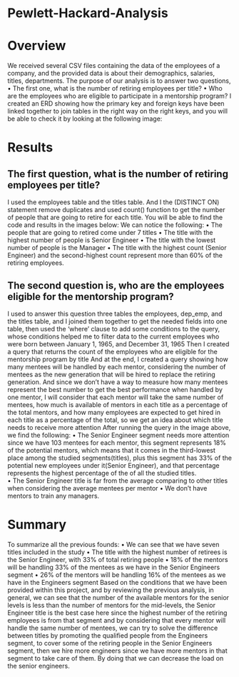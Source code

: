 # Pewlett-Hackard-Analysis 

# Overview
We received several CSV files containing the data of the employees of a company, and the provided data is about their demographics, salaries, titles, departments.
The purpose of our analysis is to answer two questions, 
•	The first one, what is the number of retiring employees per title? 
•	Who are the employees who are eligible to participate in a mentorship program?
I created an ERD showing how the primary key and foreign keys have been linked together to join tables in the right way on the right keys, and you will be able to check it by looking at the following image:
# Results
## The first question, what is the number of retiring employees per title?
I used the employees table and the titles table. And I the (DISTINCT ON) statement remove duplicates and used count() function to get the number of people that are going to retire for each title.
You will be able to find the code and results in the images below:
We can notice the following:
•	The people that are going to retired come under 7 titles
•	The title with the highest number of people is Senior Engineer
•	The title with the lowest number of people is the Manager
•	The title with the highest count (Senior Engineer) and the second-highest count represent more than 60% of the retiring employees.

## The second question is, who are the employees eligible for the mentorship program?
I used to answer this question three tables the employees, dep_emp, and the titles table, and I joined them together to get the needed fields into one table, then used the ‘where’ clause to add some conditions to the query, whose conditions helped me to filter data to the current employees who were born between January 1, 1965, and December 31, 1965
Then I created a query that returns the count of the employees who are eligible for the mentorship program by title
And at the end, I created a query showing how many mentees will be handled by each mentor, considering the number of mentees as the new generation that will be hired to replace the retiring generation.
And since we don’t have a way to measure how many mentees represent the best number to get the best performance when handled by one mentor, I will consider that each mentor will take the same number of mentees, how much is available of mentors in each title as a percentage of the total mentors, and how many employees are expected to get hired in each title as a percentage of the total, so we get an idea about which title needs to receive more attention 
After running the query in the image above, we find the following:
•	The Senior Engineer segment needs more attention since we have 103 mentees for each mentor, this segment represents 18% of the potential mentors, which means that it comes in the third-lowest place among the studied segments(titles), plus this segment has 33% of the potential new employees under it(Senior Engineer), and that percentage represents the highest percentage of the of all the studied titles.  
•	The Senior Engineer title is far from the average comparing to other titles when considering the average mentees per mentor 
•	We don’t have mentors to train any managers.
# Summary
To summarize all the previous founds:
•	We can see that we have seven titles included in the study
•	The title with the highest number of retirees is the Senior Engineer, with 33% of total retiring people
•	18% of the mentors will be handling 33% of the mentees as we have in the Senior Engineers segment
•	26% of the mentors will be handling 16% of the mentees as we have in the Engineers segment
Based on the conditions that we have been provided within this project, and by reviewing the previous analysis, in general, we can see that the number of the available mentors for the senior levels is less than the number of mentors for the mid-levels, the Senior Engineer title is the best case here since the highest number of the retiring employees is from that segment and by considering that every mentor will handle the same number of mentees, we can try to solve the difference between titles by promoting the qualified people from the Engineers segment, to cover some of the retiring people in the Senior Engineers segment, then we hire more engineers since we have more mentors in that segment to take care of them. By doing that we can decrease the load on the senior engineers.

 
